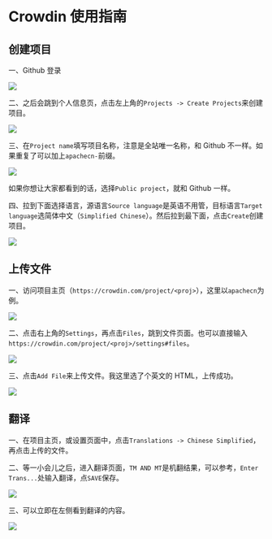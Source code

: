 # Crowdin 使用指南

## 创建项目

一、Github 登录

![](https://ws1.sinaimg.cn/large/841aea59ly1g3hbt2308oj20f80nigmf.jpg)

二、之后会跳到个人信息页，点击左上角的`Projects -> Create Projects`来创建项目。

![](https://ws1.sinaimg.cn/large/841aea59ly1g3hbt7tiihj20o80i8djs.jpg)

三、在`Project name`填写项目名称，注意是全站唯一名称，和 Github 不一样。如果重复了可以加上`apachecn-`前缀。

![](https://ws1.sinaimg.cn/large/841aea59ly1g3hbtfbvmmj21320g475n.jpg)

如果你想让大家都看到的话，选择`Public project`，就和 Github 一样。

四、拉到下面选择语言，源语言`Source language`是英语不用管，目标语言`Target language`选简体中文（`Simplified Chinese`）。然后拉到最下面，点击`Create`创建项目。

![](https://ws1.sinaimg.cn/large/841aea59ly1g3hbtkq1lrj21180fxmy4.jpg)

## 上传文件

一、访问项目主页（`https://crowdin.com/project/<proj>`），这里以`apachecn`为例。

![](https://ws1.sinaimg.cn/large/841aea59ly1g3hbv678htj21fp0i9gn8.jpg)

二、点击右上角的`Settings`，再点击`Files`，跳到文件页面。也可以直接输入`https://crowdin.com/project/<proj>/settings#files`。

![](https://ws1.sinaimg.cn/large/841aea59ly1g3hbwnec7gj21bg0a3gmf.jpg)

三、点击`Add File`来上传文件。我这里选了个英文的 HTML，上传成功。

![](https://ws1.sinaimg.cn/large/841aea59ly1g3hbxdg1bsj21dt0a00tt.jpg)

## 翻译

一、在项目主页，或设置页面中，点击`Translations -> Chinese Simplified`，再点击上传的文件。

二、等一小会儿之后，进入翻译页面，`TM AND MT`是机翻结果，可以参考，`Enter Trans...`处输入翻译，点`SAVE`保存。

![](https://ws1.sinaimg.cn/large/841aea59ly1g3hbzb18nqj21hc0oodm0.jpg)

三、可以立即在左侧看到翻译的内容。

![](https://ws1.sinaimg.cn/large/841aea59ly1g3hbzjhi2yj20l906u74t.jpg)